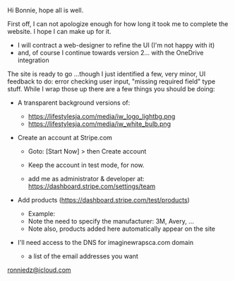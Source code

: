 Hi Bonnie, hope all is well.

First off, I can not apologize enough for how long it took me to complete the website. I hope I can make up for it.

+ I will contract a web-designer to refine the UI (I'm not happy with it)
+ and, of course I continue towards version 2... with the OneDrive integration

The site is ready to go ...though I just identified a few, very minor, UI feedback to do: error checking user input, "missing required field" type stuff. While I wrap those up there are a few things you should be doing:

+ A transparent background versions of:
  - https://lifestylesja.com/media/iw_logo_lightbg.png
  - https://lifestylesja.com/media/iw_white_bulb.png

+ Create an account at Stripe.com
  - Goto: [Start Now] > then Create account
  - Keep the account in test mode, for now.

  - add me as administrator & developer at: https://dashboard.stripe.com/settings/team

+ Add products (https://dashboard.stripe.com/test/products)
  - Example:
  - Note the need to specify the manufacturer: 3M, Avery, ...
  - Note also, products added here automatically appear on the site


+ I'll need access to the DNS for imaginewrapsca.com domain
  - a list of the email addresses you want


ronniedz@icloud.com
